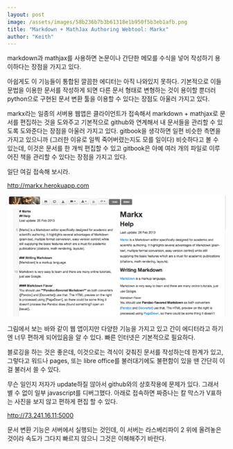 ```yaml
---
layout: post
image: /assets/images/58b236b7b3b61318e1b950f5b3eb1afb.png
title: "Markdown + MathJax Authoring Webtool: Markx"
author: "Keith"
---
```



markdown과 mathjax를 사용하면 논문이나 간단한 메모를 수식을 넣어 작성하기 용이하다는 장점을 가지고 있다. 




아쉽게도 이 기능들이 통합된 깔끔한 에디터는 아직 나와있지 못하다. 기본적으로 이들 문법을 이용한 문서를 작성하게 되면 다른 문서 형태로 변형하는 것이 용이할 뿐더러 python으로 구현된 문서 변환 툴을 이용할 수 있다는 장점도 아울러 가지고 있다.




markx라는 일종의 서버용 웹앱은 클라이언트가 접속해서 markdown + mathjax로 문서를 편집하는 것을 도와주고 기본적으로 github와 연계해서 내 문서들을 관리할 수 있도록 도와준다는 장점을 아울러 가지고 있다. gitbook을 생각하면 일편 비슷한 측면을 가지고 있으니까 (그러한 이유로 일찍 죽어버렸는지도 모를 일이다) 비슷하다고 볼 수 있는데, 이것은 문서를 한 개씩 편집할 수 있고 gitbook은 아예 여러 개의 파일로 이루어진 책을 관리할 수 있다는 장점을 가지고 있다.




일단 여길 접속해 보시라.




http://markx.herokuapp.com






![image](/assets/images/58b236b7b3b61318e1b950f5b3eb1afb.png)










그림에서 보는 바와 같이 웹 앱이지만 다양한 기능을 가지고 있고 간이 에디터라고 하기엔 너무 편하게 되어있음을 알 수 있다. 빠른 인터넷은 기본적으로 필요하다. 




블로깅을 하는 것은 좋은데, 이것으로는 격식이 갖춰진 문서를 작성하는데 한계가 있고, 그렇다고 워드나 pages, 또는 libre office를 불러대기에도 불편함이 있을 땐 간단히 이걸 불러서 쓸 수 있다.




무슨 일인지 저자가 update하질 않아서 github와의 상호작용에 문제가 있다. 그래서 별 수 없이 일부 javascript를 디버그했다. 아래로 접속하면 짜증나는 칼 막스가 V표하는 사진을 보지 않고 편하게 편집 할 수 있다. 




http://73.241.16.11:5000




문서 변환 기능은 서버에서 실행되는 것인데, 이 서버는 라스베리파이 2 위에 올려놓은 것이라 속도가 그다지 빠르지 않으니 그것은 이해해주기 바란다. 


